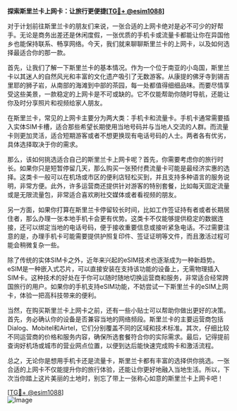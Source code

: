 **探索斯里兰卡上网卡：让旅行更便捷[[TG💪+ @esim1088](https://t.me/s/esim1088)]**

对于计划前往斯里兰卡的朋友们来说，一张合适的上网卡绝对是必不可少的好帮手。无论是商务出差还是休闲度假，一张优质的手机卡或流量卡都能让你在异国他乡也能保持联系、畅享网络。今天，我们就来聊聊斯里兰卡的上网卡，以及如何选择最适合你的那一款。

首先，让我们了解一下斯里兰卡的基本情况。作为一个位于南亚的小岛国，斯里兰卡以其迷人的自然风光和丰富的文化遗产吸引了无数游客。从康提的佛牙寺到锡吉里耶的狮子岩，从南部的海滩到中部的茶园，每一处都值得细细品味。而要尽情享受这些美景，一款稳定的上网卡是不可或缺的。它不仅能帮助你随时导航，还能让你及时分享照片和视频给家人朋友。

在斯里兰卡，常见的上网卡主要分为两大类：手机卡和流量卡。手机卡通常需要插入实体SIM卡槽，适合那些希望长期使用当地号码并与当地人交流的人群。而流量卡则更加灵活，适合短期游客或者不想更换现有电话号码的人士。两者各有优劣，具体选择取决于你的需求。

那么，该如何挑选适合自己的斯里兰卡上网卡呢？首先，你需要考虑你的旅行时长。如果你只是短暂停留几天，那么购买一张预付费流量卡可能是最经济实惠的选择。这类卡一般可以在机场或市区的便利店轻松买到，并且支持多种语言的服务说明，非常方便。此外，许多运营商还提供针对游客的特别套餐，比如每天固定流量或是无限流量包，非常适合喜欢刷社交媒体或者看视频的朋友。

另一方面，如果你打算在斯里兰卡停留较长时间，比如工作签证持有者或者长期居住者，那么办理一张本地手机卡会更有优势。这类卡不仅能够提供稳定的数据连接，还可以绑定当地的电话号码，便于接收重要信息或接听紧急电话。不过需要注意的是，办理手机卡可能需要提供护照复印件、签证证明等文件，而且激活过程可能会稍微复杂一些。

除了传统的实体SIM卡之外，近年来兴起的eSIM技术也逐渐成为一种新趋势。eSIM是一种嵌入式芯片，可以直接安装在支持该功能的设备上，无需物理插入SIM卡。这种技术的好处在于你可以随时随地切换运营商和服务，非常适合经常跨国旅行的用户。如果你的手机支持eSIM功能，不妨尝试一下斯里兰卡的eSIM上网卡，体验一把高科技带来的便利。

当然，在购买斯里兰卡上网卡之前，还有一些小贴士可以帮助你做出更好的决策。首先，务必确认你的设备是否兼容当地的网络频段。斯里兰卡的主要运营商包括Dialog、Mobitel和Airtel，它们分别覆盖不同的区域和技术标准。其次，仔细比较不同运营商的价格和服务内容，确保所选套餐符合你的实际需求。最后，记得提前查询好机场或城市的营业网点位置，以便到达后能快速完成购卡和激活流程。

总之，无论你是想用手机卡还是流量卡，斯里兰卡都有丰富的选择供你挑选。一张合适的上网卡不仅能提升你的旅行体验，还能让你更好地融入当地生活。所以，下次当你踏上这片美丽的土地时，别忘了带上一张称心如意的斯里兰卡上网卡吧！

[[TG💪+ @esim1088](https://t.me/s/esim1088)]  
![Image](https://i.postimg.cc/4NQfJmqS/Snipaste-2025-05-13-00-14-12.png)